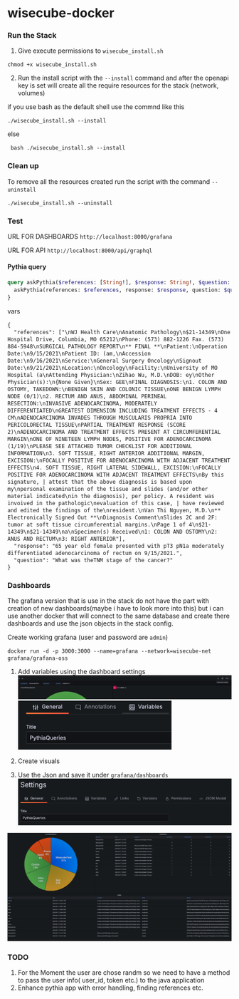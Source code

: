 # wisecube-docker

### Run the Stack

1. Give execute permissions to `wisecube_install.sh`

```
chmod +x wisecube_install.sh
```
2. Run the install script with the `--install` command and after the openapi key is set will create all the require resources for the stack (network, volumes)

if you use bash as the default shell use the commnd like this
```
./wisecube_install.sh --install
```
else
```
 bash ./wisecube_install.sh --install
```

### Clean up
To remove all the resources created run the script with the command `--uninstall`
```
./wisecube_install.sh --uninstall 
```

### Test
URL FOR DASHBOARDS `http://localhost:8000/grafana`

URL FOR API `http://localhost:8000/api/graphql`

#### Pythia query
```graphql
query askPythia($references: [String!], $response: String!, $question: String) {
  askPythia(references: $references, response: $response, question: $question)
}
```

vars
```
{
  "references": ["\nWJ Health Care\nAnatomic Pathology\n$21-14349\nOne Hospital Drive, Columbia, MO 65212\nPhone: (573) 882-1226 Fax. (573) 884-5948\nSURGICAL PATHOLOGY REPORT\n** FINAL **\nPatient:\nOperation Date:\n9/15/2021\nPatient ID: (am,\nAccession Date:\n9/16/2021\nService:\nGeneral Surgery Oncology\nSignout Date:\n9/21/2021\nLocation:\nOncology\nFacility:\nUniversity of MO Hospital (a\nAttending Physician:\nZihao Wu, M.D.\nDOB: ey\nOther Physician(s):\n{None Given}\nSex: GEE\nFINAL DIAGNOSIS:\n1. COLON AND OSTOMY, TAKEDOWN:\nBENIGN SKIN AND COLONIC TISSUE\nONE BENIGN LYMPH NODE (0/1)\n2. RECTUM AND ANUS, ABDOMINAL PERINEAL RESECTION:\nINVASIVE ADENOCARCINOMA, MODERATELY DIFFERENTIATED\nGREATEST DIMENSION INCLUDING TREATMENT EFFECTS - 4 CM\nADENOCARCINOMA INVADES THROUGH MUSCULARIS PROPRIA INTO PERICOLORECTAL TISSUE\nPARTIAL TREATMENT RESPONSE (SCORE 2)\nADENOCARCINOMA AND TREATMENT EFFECTS PRESENT AT CIRCUMFERENTIAL MARGIN\nONE OF NINETEEN LYMPH NODES, POSITIVE FOR ADENOCARCINOMA (1/19)\nPLEASE SEE ATTACHED TUMOR CHECKLIST FOR ADDITIONAL INFORMATION\n3. SOFT TISSUE, RIGHT ANTERIOR ADDITIONAL MARGIN, EXCISION:\nFOCALLY POSITIVE FOR ADENOCARCINOMA WITH ADJACENT TREATMENT EFFECTS\n4. SOFT TISSUE, RIGHT LATERAL SIDEWALL, EXCISION:\nFOCALLY POSITIVE FOR ADENOCARCINOMA WITH ADJACENT TREATMENT EFFECTS\nBy this signature, | attest that the above diagnosis is based upon my\npersonal examination of the tissue and slides (and/or other material indicated\nin the diagnosis), per policy. A resident was invoived in the pathologic\nevaluation of this case, | have reviewed and edited the findings of the\nresident.\nVan Thi Nguyen, M.D.\n** Electronically Signed Out **\nDiagnosis Comment\nSlides 2C and 2F: tumor at soft tissue circumferential margins.\nPage 1 of 4\n$21-14349\n$21-14349\na\nSpecimen(s) Received\n1: COLON AND OSTOMY\n2: ANUS AND RECTUM\n3: RIGHT ANTERIOR"],
  "response": "65 year old female presented with pT3 pN1a moderately differentiated adenocarcinoma of rectum on 9/15/2021.",
  "question": "What was theTNM stage of the cancer?"
}
```


### Dashboards
The grafana version that is use in the stack do not have the part with creation of new dashboards(maybe i have to look more into this) but i can use another docker that will connect to the same database and create there dashboards and use the json objects in the stack config.

Create working grafana (user and password are `admin`)
```
docker run -d -p 3000:3000 --name=grafana --network=wisecube-net grafana/grafana-oss
```

1. Add variables using the dashboard settings
![alt text](img/image-1.png)
![alt text](img/image-2.png)

2. Create visuals
3. Use the Json and save it under `grafana/dashboards`
![alt text](img/image-3.png)

![alt text](img/image-4.png)

### TODO
1. For the Moment the user are chose randm so we need to have a method to pass the user info( user_id, token etc.) to the java application
2. Enhance pythia app with error handling, finding references etc.
